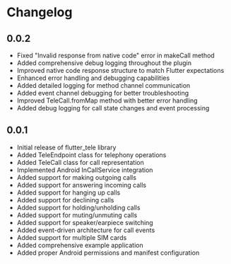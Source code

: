 # Changelog

## 0.0.2

* Fixed "Invalid response from native code" error in makeCall method
* Added comprehensive debug logging throughout the plugin
* Improved native code response structure to match Flutter expectations
* Enhanced error handling and debugging capabilities
* Added detailed logging for method channel communication
* Added event channel debugging for better troubleshooting
* Improved TeleCall.fromMap method with better error handling
* Added debug logging for call state changes and event processing

## 0.0.1

* Initial release of flutter_tele library
* Added TeleEndpoint class for telephony operations
* Added TeleCall class for call representation
* Implemented Android InCallService integration
* Added support for making outgoing calls
* Added support for answering incoming calls
* Added support for hanging up calls
* Added support for declining calls
* Added support for holding/unholding calls
* Added support for muting/unmuting calls
* Added support for speaker/earpiece switching
* Added event-driven architecture for call events
* Added support for multiple SIM cards
* Added comprehensive example application
* Added proper Android permissions and manifest configuration
